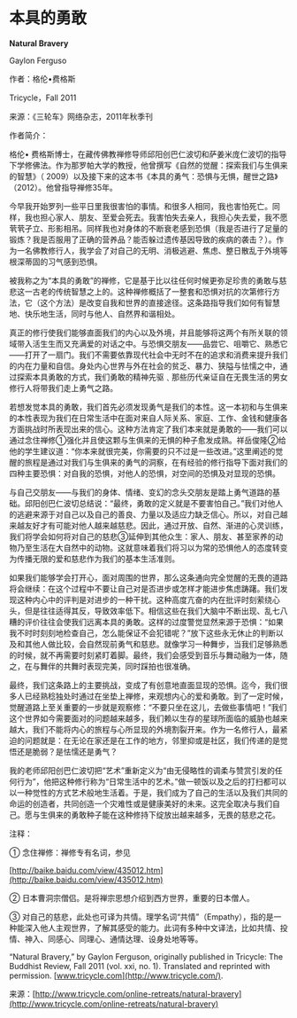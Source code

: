 # 本具的勇敢

**Natural Bravery**

Gaylon Ferguso

作者：格伦•费格斯

Tricycle，Fall 2011

来源：《三轮车》网络杂志，2011年秋季刊

作者简介：

格伦• 费格斯博士，在藏传佛教禅修导师邱阳创巴仁波切和萨姜米庞仁波切的指导下学修佛法。作为那罗帕大学的教授，他曾撰写《自然的觉醒：探索我们与生俱来的智慧》（ 2009）以及接下来的这本书《本具的勇气：恐惧与无惧，醒世之路》（2012）。他曾指导禅修35年。

今早我开始罗列一些平日里我很害怕的事情。和很多人相同，我也害怕死亡。同样，我也担心家人、朋友、至爱会死去。我害怕失去亲人，我担心失去爱，我不愿茕茕孑立、形影相吊。同样我也对身体的不断衰老感到恐惧（我是否进行了足量的锻炼？我是否服用了正确的营养品？能否躲过遗传基因导致的疾病的袭击？）。作为一名佛教修行人，我学会了对自己的无明、消极逃避、焦虑、整日散乱于外境等根深蒂固的习气感到恐惧。

被我称之为“本具的勇敢”的禅修，它是基于比以往任何时候更弥足珍贵的勇敢与慈悲这一古老的传统智慧之上的。这种禅修概括了一整套和恐惧对抗的次第修行方法，它（这个方法）是改变自我和世界的直接途径。这条路指导我们如何有智慧地、快乐地生活，同时与他人、自然界和谐相处。

真正的修行使我们能够直面我们的内心以及外境，并且能够将这两个有所关联的领域带入活生生而又充满爱的对话之中。与恐惧交朋友——品尝它、咀嚼它、熟悉它——打开了一扇门。我们不需要依靠现代社会中无时不在的追求和消费来提升我们的内在力量和自信。身处内心世界与外在社会的贫乏、暴力、狭隘与怯懦之中，通过探索本具勇敢的方式，我们勇敢的精神先驱﹑那些历代亲证自在无畏生活的男女修行人将带我们走上勇气之路。

若想发觉本具的勇敢，我们首先必须发现勇气是我们的本性。这一本初和与生俱来的本性表现为我们在日常生活中在面对来自人际关系、家庭、工作、金钱和健康各方面挑战时所表现出来的信心。这种方法肯定了我们本来就是勇敢的——我们可以通过念住禅修①强化并且使这颗与生俱来的无惧的种子愈发成熟。祥岳俊隆②给他的学生建议道：“你本来就很完美，你需要的只不过是一些改进。”这里阐述的觉醒的旅程是通过对我们与生俱来的勇气的洞察，在有经验的修行指导下面对我们的四种主要恐惧：对自我的恐惧，对他人的恐惧，对空间的恐惧及对显现的恐惧。

与自己交朋友——与我们的身体、情绪、变幻的念头交朋友是踏上勇气道路的基础。邱阳创巴仁波切总结说：“最终，勇敢的定义就是不要害怕自己。”我们对他人的逃避来源于对自己以及自己的善良、力量以及适应力缺乏信心。所以，对自己越来越友好才有可能对他人越来越慈悲。因此，通过开放、自然、渐进的心灵训练，我们将学会如何将对自己的慈悲③延伸到其他众生：家人、朋友、甚至家养的动物乃至生活在大自然中的动物。这就意味着我们将习以为常的恐惧他人的态度转变为传播无限的爱和慈悲作为我们的基本生活准则。

如果我们能够学会打开心，面对周围的世界，那么这条通向完全觉醒的无畏的道路将会继续：在这个过程中不要让自己对是否进步或怎样才能进步焦虑踌躇。我们发现这种内心中的评判是对进步的一种干扰。这种高度亢奋的内在批评时刻萦绕心头，但是往往适得其反，导致效率低下。相信这些在我们大脑中不断出现、乱七八糟的评价往往会使我们远离本具的勇敢。这样的过度警觉显然来源于恐惧：“如果我不时时刻刻地检查自己，怎么能保证不会犯错呢？”放下这些永无休止的判断以及和其他人做比较，会自然现前勇气和慈悲。就像学习一种舞步，当我们足够熟悉的时候，就不再需要时刻紧盯着脚。最终，我们会感受到音乐与舞动融为一体，随之，在与舞伴的共舞时表现完美，同时踩拍也很准确。

最终，我们这条路上的主要挑战，变成了有创意地直面显现的恐惧。迄今，我们很多人已经熟稔独处时通过在坐垫上禅修，来观想内心的爱和勇敢。到了一定时候，觉醒道路上至关重要的一步就是观察修：“不要只坐在这儿，去做些事情吧！”我们这个世界如今需要面对的问题越来越多，我们赖以生存的星球所面临的威胁也越来越大，我们不能将内心的旅程与心所显现的外境割裂开来。作为一名修行人，最紧迫的问题就是：在无论在家还是在工作的地方，邻里抑或是社区，我们传递的是觉悟还是脆弱？是怯懦还是勇气？

我的老师邱阳创巴仁波切把“艺术”重新定义为“由无侵略性的调柔与赞赏引发的任何行为”，他把这种修行称为“日常生活中的艺术。”做一顿饭以及之后的打扫都可以以一种觉性的方式艺术般地生活着。于是，我们成为了自己的生活以及我们共同的命运的创造者，共同创造一个灾难性或是健康美好的未来。这完全取决与我们自己。愿与生俱来的勇敢种子能在这种修持下绽放出越来越多，无畏的慈悲之花。

注释：

① 念住禅修：禅修专有名词，参见

[http://baike.baidu.com/view/435012.htm](http://baike.baidu.com/view/435012.htm)

② 日本曹洞宗僧侣。是将禅宗思想介绍到西方世界，重要的日本僧人。

③ 对自己的慈悲，此处也可译为共情。理学名词“共情”（Empathy），指的是一种能深入他人主观世界，了解其感受的能力。此词有多种中文译法，比如共情、投情、神入、同感心、同理心、通情达理、设身处地等等。

“Natural Bravery,” by Gaylon Ferguson, originally published in Tricycle: The Buddhist Review, Fall 2011 \(vol. xxi, no. 1\). Translated and reprinted with permission. [www.tricycle.com](http://www.tricycle.com/).

来源：[http://www.tricycle.com/online-retreats/natural-bravery](http://www.tricycle.com/online-retreats/natural-bravery)

